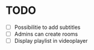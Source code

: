 # TODO

- [ ] Possibilitie to add subtitles
- [ ] Admins can create rooms
- [ ] Display playlist in videoplayer
